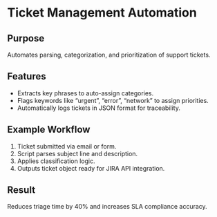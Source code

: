 # Ticket Management Automation

## Purpose
Automates parsing, categorization, and prioritization of support tickets.

## Features
- Extracts key phrases to auto-assign categories.
- Flags keywords like “urgent”, “error”, “network” to assign priorities.
- Automatically logs tickets in JSON format for traceability.

## Example Workflow
1. Ticket submitted via email or form.
2. Script parses subject line and description.
3. Applies classification logic.
4. Outputs ticket object ready for JIRA API integration.

## Result
Reduces triage time by 40% and increases SLA compliance accuracy.
